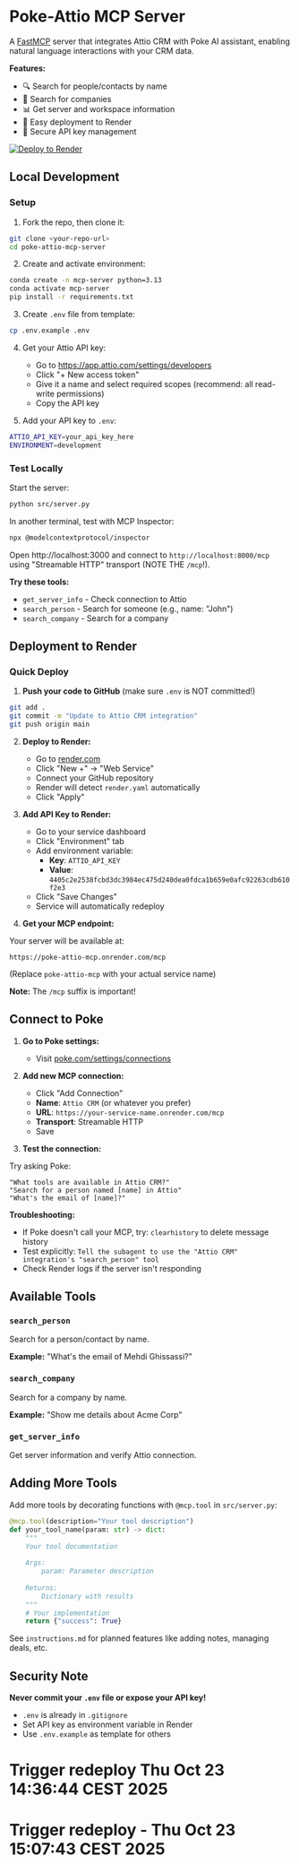 # Poke-Attio MCP Server

A [FastMCP](https://github.com/jlowin/fastmcp) server that integrates Attio CRM with Poke AI assistant, enabling natural language interactions with your CRM data.

**Features:**
- 🔍 Search for people/contacts by name
- 🏢 Search for companies
- 📊 Get server and workspace information
- 🚀 Easy deployment to Render
- 🔐 Secure API key management

[![Deploy to Render](https://render.com/images/deploy-to-render-button.svg)](https://render.com/deploy?repo=https://github.com/fiehtle/poke-mcp-server-template)

## Local Development

### Setup

1. Fork the repo, then clone it:

```bash
git clone <your-repo-url>
cd poke-attio-mcp-server
```

2. Create and activate environment:

```bash
conda create -n mcp-server python=3.13
conda activate mcp-server
pip install -r requirements.txt
```

3. Create `.env` file from template:

```bash
cp .env.example .env
```

4. Get your Attio API key:
   - Go to https://app.attio.com/settings/developers
   - Click "+ New access token"
   - Give it a name and select required scopes (recommend: all read-write permissions)
   - Copy the API key

5. Add your API key to `.env`:

```bash
ATTIO_API_KEY=your_api_key_here
ENVIRONMENT=development
```

### Test Locally

Start the server:

```bash
python src/server.py
```

In another terminal, test with MCP Inspector:

```bash
npx @modelcontextprotocol/inspector
```

Open http://localhost:3000 and connect to `http://localhost:8000/mcp` using "Streamable HTTP" transport (NOTE THE `/mcp`!).

**Try these tools:**
- `get_server_info` - Check connection to Attio
- `search_person` - Search for someone (e.g., name: "John")
- `search_company` - Search for a company

## Deployment to Render

### Quick Deploy

1. **Push your code to GitHub** (make sure `.env` is NOT committed!)

```bash
git add .
git commit -m "Update to Attio CRM integration"
git push origin main
```

2. **Deploy to Render:**
   - Go to [render.com](https://render.com)
   - Click "New +" → "Web Service"
   - Connect your GitHub repository
   - Render will detect `render.yaml` automatically
   - Click "Apply"

3. **Add API Key to Render:**
   - Go to your service dashboard
   - Click "Environment" tab
   - Add environment variable:
     - **Key**: `ATTIO_API_KEY`
     - **Value**: `4405c2e2538fcbd3dc3984ec475d240dea0fdca1b659e0afc92263cdb610f2e3`
   - Click "Save Changes"
   - Service will automatically redeploy

4. **Get your MCP endpoint:**

Your server will be available at:
```
https://poke-attio-mcp.onrender.com/mcp
```
(Replace `poke-attio-mcp` with your actual service name)

**Note:** The `/mcp` suffix is important!

## Connect to Poke

1. **Go to Poke settings:**
   - Visit [poke.com/settings/connections](https://poke.com/settings/connections)
   
2. **Add new MCP connection:**
   - Click "Add Connection"
   - **Name**: `Attio CRM` (or whatever you prefer)
   - **URL**: `https://your-service-name.onrender.com/mcp`
   - **Transport**: Streamable HTTP
   - Save

3. **Test the connection:**

Try asking Poke:
```
"What tools are available in Attio CRM?"
"Search for a person named [name] in Attio"
"What's the email of [name]?"
```

**Troubleshooting:**
- If Poke doesn't call your MCP, try: `clearhistory` to delete message history
- Test explicitly: `Tell the subagent to use the "Attio CRM" integration's "search_person" tool`
- Check Render logs if the server isn't responding


## Available Tools

### `search_person`
Search for a person/contact by name.

**Example:** "What's the email of Mehdi Ghissassi?"

### `search_company`
Search for a company by name.

**Example:** "Show me details about Acme Corp"

### `get_server_info`
Get server information and verify Attio connection.

## Adding More Tools

Add more tools by decorating functions with `@mcp.tool` in `src/server.py`:

```python
@mcp.tool(description="Your tool description")
def your_tool_name(param: str) -> dict:
    """
    Your tool documentation
    
    Args:
        param: Parameter description
    
    Returns:
        Dictionary with results
    """
    # Your implementation
    return {"success": True}
```

See `instructions.md` for planned features like adding notes, managing deals, etc.

## Security Note

**Never commit your `.env` file or expose your API key!**
- `.env` is already in `.gitignore`
- Set API key as environment variable in Render
- Use `.env.example` as template for others
# Trigger redeploy Thu Oct 23 14:36:44 CEST 2025
# Trigger redeploy - Thu Oct 23 15:07:43 CEST 2025
